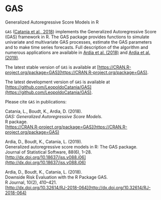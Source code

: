 # GAS
Generalized Autoregressive Score Models in R

`GAS` ([Catania et al., 2018](https://CRAN.R-project.org/package=GAS)) implements the Generalized Autoregressive 
Score (GAS) framework in R. The GAS package provides 
functions to simulate univariate and multivariate GAS processes,
estimate the GAS parameters and to make time series forecasts. Full description of the algorithm
and numerous applications are available in [Ardia et al. (2018)](https://ssrn.com/abstract=2825380) and [Ardia et al. (2019)](https://ssrn.com/abstract=2871444).

The latest stable version of `GAS` is available at [https://CRAN.R-project.org/package=GAS](https://CRAN.R-project.org/package=GAS).

The latest development version of `GAS` is available at [https://github.com/LeopoldoCatania/GAS](https://github.com/LeopoldoCatania/GAS).

Please cite `GAS` in publications:

Catania, L., Boudt, K., Ardia, D. (2018).  
_GAS: Generalized Autoregressive Score Models_.  
R package.  
[https://CRAN.R-project.org/package=GAS](https://CRAN.R-project.org/package=GAS)  

Ardia, D., Boudt, K., Catania, L. (2019).  
Generalized autoregressive score models in R: The GAS package.  
Journal of Statistical Software, 88(6), 1–28.       
[http://dx.doi.org/10.18637/jss.v088.i06](http://dx.doi.org/10.18637/jss.v088.i06)    

Ardia, D., Boudt, K., Catania, L. (2018).  
Downside Risk Evaluation with the R Package GAS.     
R Journal, 10(2), 410–421.   
[http://dx.doi.org/10.32614/RJ-2018-064](http://dx.doi.org/10.32614/RJ-2018-064)    

